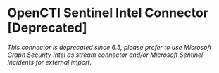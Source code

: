 # OpenCTI Sentinel Intel Connector [Deprecated]

*This connector is deprecated since 6.5, please prefer to use Microsoft Graph Security Intel as stream connector and/or Microsoft Sentinel
Incidents for external import.*